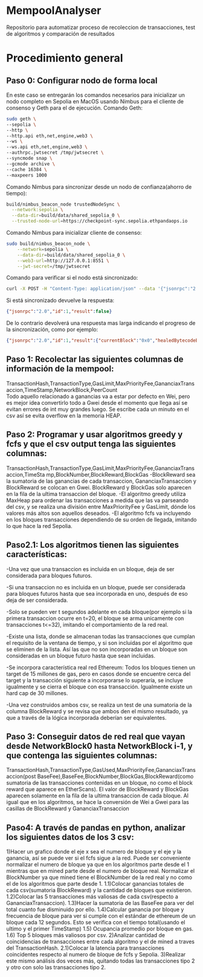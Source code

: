 # MempoolAnalyser
Repositorio para automatizar proceso de recoleccion de transacciones, test de algoritmos y comparación de resultados
# Procedimiento general
## Paso 0: Configurar nodo de forma local
En este caso se entregarán los comandos necesarios para inicializar un nodo completo en Sepolia en MacOS usando Nimbus para el cliente de consenso y Geth para el de ejecución.
Comando Geth:
```bash
sudo geth \
--sepolia \
--http \
--http.api eth,net,engine,web3 \
--ws \
--ws.api eth,net,engine,web3 \
--authrpc.jwtsecret /tmp/jwtsecret \
--syncmode snap \
--gcmode archive \
--cache 16384 \
--maxpeers 1000
```
Comando Nimbus para sincronizar desde un nodo de confianza(ahorro de tiempo):
```bash
build/nimbus_beacon_node trustedNodeSync \
  --network:sepolia \
  --data-dir=build/data/shared_sepolia_0 \
  --trusted-node-url=https://checkpoint-sync.sepolia.ethpandaops.io
```
Comando Nimbus para inicializar cliente de consenso:
```bash
sudo build/nimbus_beacon_node \
    --network=sepolia \
    --data-dir=build/data/shared_sepolia_0 \
    --web3-url=http://127.0.0.1:8551 \
    --jwt-secret=/tmp/jwtsecret
```
Comando para verificar si el nodo está sincronizado:
```bash
curl -X POST -H "Content-Type: application/json" --data '{"jsonrpc":"2.0","method":"eth_syncing","params":[],"id":1}' http://localhost:8545
```
Si está sincronizado devuelve la respuesta:
```JSON
{"jsonrpc":"2.0","id":1,"result":false}
```
De lo contrario devolverá una respuesta mas larga indicando el progreso de la sincronización, como por ejemplo:
```JSON
{"jsonrpc":"2.0","id":1,"result":{"currentBlock":"0x0","healedBytecodeBytes":"0x0","healedBytecodes":"0x0","healedTrienodeBytes":"0x0","healedTrienodes":"0x0","healingBytecode":"0x0","healingTrienodes":"0x0","highestBlock":"0x0","startingBlock":"0x0","syncedAccountBytes":"0x0","syncedAccounts":"0x0","syncedBytecodeBytes":"0x0","syncedBytecodes":"0x0","syncedStorage":"0x0","syncedStorageBytes":"0x0","txIndexFinishedBlocks":"0x0","txIndexRemainingBlocks":"0x1"}}
```
## Paso 1: Recolectar las siguientes columnas de información de la mempool:
TransactionHash,TransactionType,GasLimit,MaxPriorityFee,GananciaxTransaccion,TimeStamp,NetworkBlock,PeerCount <br> 
Todo aquello relacionado a ganancias va a estar por defecto en Wei, pero es mejor idea convertirlo todo a Gwei desde el momento que llega así se evitan errores de int muy grandes luego.
Se escribe cada un minuto en el csv así se evita overflow en la memoria HEAP.

## Paso 2: Programar y usar algoritmos greedy y fcfs y que el csv output tenga las siguientes columnas:
TransactionHash,TransactionType,GasLimit,MaxPriorityFee,GananciaxTransaccion,TimeSta
mp,BlockNumber,BlockReward,BlockGas
-BlockReward sea la sumatoria de las ganancias de cada transaccion, GananciaxTransaccion y BlockReward se colocan en Gwei. BlockReward y
BlockGas solo aparecen en la fila de la ultima transaccion del bloque.
-El algoritmo greedy utiliza MaxHeap para ordenar las transacciones a medida que las va parseando del csv, y se realiza una división entre MaxPriorityFee y GasLimit, dónde los valores más altos son aquellos deseados.
-El algoritmo fcfs va incluyendo en los bloques transacciones dependiendo de su orden de llegada, imitando lo que hace la red Sepolia.

## Paso2.1: Los algoritmos tienen las siguientes características:
-Una vez que una transaccion es incluida en un bloque, deja de ser considerada para
bloques futuros.

-Si una transaccion no es incluida en un bloque, puede ser considerada para bloques
futuros hasta que sea incorporada en uno, después de eso deja de ser considerada.

-Solo se pueden ver t segundos adelante en cada bloque(por ejemplo si la primera
transaccion ocurre en t=20, el bloque se arma unicamente con transacciones
t<=32), imitando el comportamiento de la red real.

-Existe una lista, donde se almacenan todas las transacciones que cumplan el requisito de la ventana de tiempo, y si son incluidas por el
algoritmo que se eliminen de la lista. Así las que no son incorporadas en un bloque son
consideradas en un bloque futuro hasta que sean incluidas.

-Se incorpora característica real red Ethereum: Todos los bloques tienen un target de 15
millones de gas, pero en casos donde se encuentre cerca del target y la transacción
siguiente a incorporarse lo superaría, se incluye igualmente y se cierra el bloque con esa
transacción. Igualmente existe un hard cap de 30 millones.

-Una vez construidos ambos csv, se realiza un test de una sumatoria de la columna BlockReward y
se revisa que ambos den el mismo resultado, ya que a través de la lógica incorporada
deberían ser equivalentes.

## Paso 3: Conseguir datos de red real que vayan desde NetworkBlock0 hasta NetworkBlock i-1, y que contenga las siguientes columnas:
TransactionHash,TransactionType,GasUsed,MaxPriorityFee,GananciaxTransaccion(post
BaseFee),BaseFee,BlockNumber,BlockGas,BlockReward(como sumatoria de las
transacciones contenidas en un bloque, no como el block reward que aparece en
EtherScans). El valor de BlockReward y BlockGas aparecen solamente en la fila de la
ultima transaccion de cada bloque. Al igual que en los algoritmos, se hace la conversión de Wei a Gwei para las casillas de BlockReward y GananciaxTransaccion

## Paso4: A través de pandas en python, analizar los siguientes datos de los 3 csv:
1)Hacer un grafico donde el eje x sea el numero de bloque y el eje y la ganancia, así se
puede ver si el fcfs sigue a la red. Puede ser conveniente normalizar el numero de bloque
ya que en los algoritmos parte desde el 1 mientras que en mined parte desde el numero de
bloque real. Normalizar el BlockNumber ya que mined tiene el BlockNumber de la red real y no como el de los algoritmos que parte desde 1.
1.1)Colocar ganancias totales de cada csv(sumatoria BlockReward) y la cantidad de
bloques que existieron.
1.2)Colocar las 5 transacciones más valiosas de cada csv(respecto a
GananciaxTransaccion).
1.3)Hacer la sumatoria de las BaseFee para ver del total cuanto fue disminuido por ello.
1.4)Calcular ganancia por bloque y frecuencia de bloque para ver si cumple con el estándar de ethereum de un bloque cada 12 segundos. Esto se verifica con el tiempo total(usando el ultimo y el primer TimeStamp)
1.5) Ocupancia promedio por bloque en gas.
1.6) Top 5 bloques más valiosos por csv.
2)Analizar cantidad de coincidencias de transacciones entre cada algoritmo y el de mined
a traves del TransactionHash.
2.1)Colocar la latencia para transacciones coincidentes respecto al numero de bloque de
fcfs y Sepolia.
3)Realizar este mismo análisis dos veces más, quitando todas las transacciones tipo 2 y
otro con solo las transacciones tipo 2.
